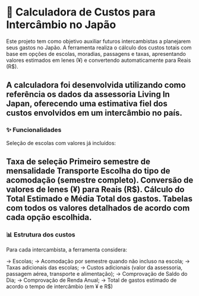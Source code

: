 # 🗾 Calculadora de Custos para Intercâmbio no Japão
Este projeto tem como objetivo auxiliar futuros intercambistas a planejarem seus gastos no Japão. A ferramenta realiza o cálculo dos custos totais com base em opções de escolas, moradias, passagens e taxas, apresentando valores estimados em Ienes (¥) e convertendo automaticamente para Reais (R$).

A calculadora foi desenvolvida utilizando como referência os dados da assessoria Living In Japan, oferecendo uma estimativa fiel dos custos envolvidos em um intercâmbio no país.
---
### ✨ Funcionalidades
Seleção de escolas com valores já incluídos:

Taxa de seleção
Primeiro semestre de mensalidade
Transporte
Escolha do tipo de acomodação (semestre completo).
Conversão de valores de Ienes (¥) para Reais (R$).
Cálculo do Total Estimado e Média Total dos gastos.
Tabelas com todos os valores detalhados de acordo com cada opção escolhida.
---
### 📊 Estrutura dos custos
Para cada intercambista, a ferramenta considera:

-> Escolas;
-> Acomodação por semestre quando não incluso na escola;
-> Taxas adicionais das escolas;
-> Custos adicionais (valor da assessoria, passagem aérea, transporte e alimentação);
-> Comprovação de Saldo do Dia;
-> Comprovação de Renda Anual;
-> Total de gastos estimado de acordo o tempo de intercâmbio (em ¥ e R$)

